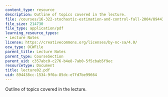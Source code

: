 ```yaml
---
content_type: resource
description: Outline of topics covered in the lecture.
file: /courses/16-322-stochastic-estimation-and-control-fall-2004/894438cc15349f0a85dce7fd7be99664_lecture02.pdf
file_size: 214730
file_type: application/pdf
learning_resource_types:
- Lecture Notes
license: https://creativecommons.org/licenses/by-nc-sa/4.0/
ocw_type: OCWFile
parent_title: Lecture Notes
parent_type: CourseSection
parent_uid: c357abc0-c276-b4e8-7ab0-5f5cbab5f9ec
resourcetype: Document
title: lecture02.pdf
uid: 894438cc-1534-9f0a-85dc-e7fd7be99664
---
```

Outline of topics covered in the lecture.